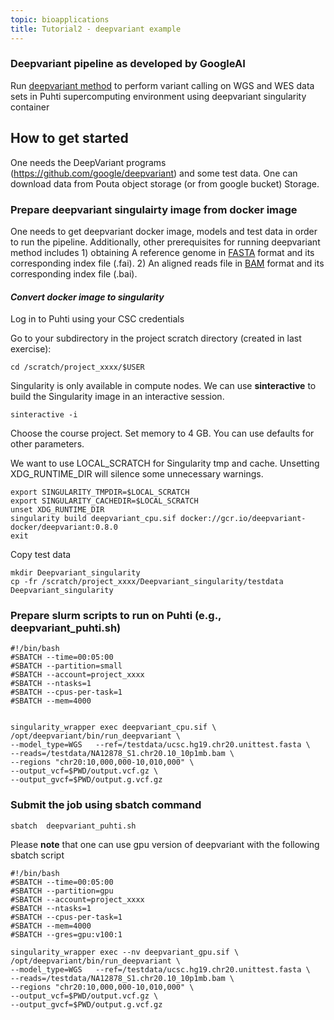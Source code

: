 ```yaml
---
topic: bioapplications
title: Tutorial2 - deepvariant example
---
```


### Deepvariant pipeline as developed by GoogleAI ###
Run [deepvariant method](https://github.com/google/deepvariant) to perform variant calling on WGS and WES data sets in Puhti supercomputing environment using deepvariant singularity container


## How to get started
One needs the DeepVariant programs (https://github.com/google/deepvariant) and some test data. One can download data from Pouta object storage  (or from google bucket)  Storage.

### Prepare deepvariant singulairty image from docker image

One needs to get deepvariant docker image, models and test data in order to run the pipeline. Additionally, other prerequisites for running deepvariant method includes 1) obtaining A reference genome in [FASTA](https://en.wikipedia.org/wiki/FASTA_format) format and its corresponding index file (.fai). 2) An aligned reads file in [BAM](http://genome.sph.umich.edu/wiki/BAM) format and its corresponding index file (.bai).

#### _Convert docker image to singularity_ ####

Log in to Puhti using your CSC credentials

Go to your subdirectory in the project scratch directory (created in last exercise):
```
cd /scratch/project_xxxx/$USER
```
Singularity is only available in compute nodes. We can use **sinteractive** to build the 
Singularity image in an interactive session.
```
sinteractive -i
```
Choose the course project. Set memory to 4 GB. You can use defaults for other parameters.

We want to use LOCAL_SCRATCH for Singularity tmp and cache. Unsetting XDG_RUNTIME_DIR will 
silence some unnecessary warnings.
```
export SINGULARITY_TMPDIR=$LOCAL_SCRATCH
export SINGULARITY_CACHEDIR=$LOCAL_SCRATCH
unset XDG_RUNTIME_DIR
singularity build deepvariant_cpu.sif docker://gcr.io/deepvariant-docker/deepvariant:0.8.0
exit
```
Copy test data
```
mkdir Deepvariant_singularity 
cp -fr /scratch/project_xxxx/Deepvariant_singularity/testdata  Deepvariant_singularity

```

### Prepare slurm scripts to run on Puhti (e.g., deepvariant_puhti.sh)

```
#!/bin/bash
#SBATCH --time=00:05:00
#SBATCH --partition=small
#SBATCH --account=project_xxxx
#SBATCH --ntasks=1
#SBATCH --cpus-per-task=1
#SBATCH --mem=4000


singularity_wrapper exec deepvariant_cpu.sif \
/opt/deepvariant/bin/run_deepvariant \
--model_type=WGS   --ref=/testdata/ucsc.hg19.chr20.unittest.fasta \
--reads=/testdata/NA12878_S1.chr20.10_10p1mb.bam \
--regions "chr20:10,000,000-10,010,000" \
--output_vcf=$PWD/output.vcf.gz \
--output_gvcf=$PWD/output.g.vcf.gz
```

### Submit the job using sbatch command

```
sbatch  deepvariant_puhti.sh
```

Please **note** that one can use gpu version of deepvariant with the following sbatch script

```
#!/bin/bash
#SBATCH --time=00:05:00
#SBATCH --partition=gpu
#SBATCH --account=project_xxxx
#SBATCH --ntasks=1
#SBATCH --cpus-per-task=1
#SBATCH --mem=4000
#SBATCH --gres=gpu:v100:1

singularity_wrapper exec --nv deepvariant_gpu.sif \
/opt/deepvariant/bin/run_deepvariant \
--model_type=WGS   --ref=/testdata/ucsc.hg19.chr20.unittest.fasta \
--reads=/testdata/NA12878_S1.chr20.10_10p1mb.bam \
--regions "chr20:10,000,000-10,010,000" \
--output_vcf=$PWD/output.vcf.gz \
--output_gvcf=$PWD/output.g.vcf.gz

```
